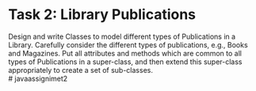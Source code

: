 <h1>Task 2: Library Publications</h1>

Design and write Classes to model different types of Publications in a Library.  Carefully consider the different types of publications, e.g., Books and Magazines.   Put all attributes and methods which are common to all types of Publications in a super-class, and then extend this super-class appropriately to create a set of sub-classes.  
#   j a v a a s s i g n i m e t 2  
 